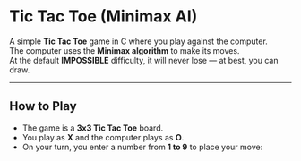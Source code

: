 # Tic Tac Toe (Minimax AI)

A simple **Tic Tac Toe** game in C where you play against the computer.  
The computer uses the **Minimax algorithm** to make its moves.  
At the default **IMPOSSIBLE** difficulty, it will never lose — at best, you can draw.

---

## How to Play

- The game is a **3x3 Tic Tac Toe** board.
- You play as **X** and the computer plays as **O**.
- On your turn, you enter a number from **1 to 9** to place your move:

